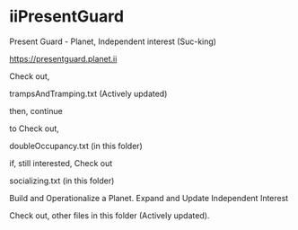 # iiPresentGuard

Present Guard - Planet, Independent interest (Suc-king)

https://presentguard.planet.ii

Check out, 

trampsAndTramping.txt (Actively updated)

then, continue

to Check out,

doubleOccupancy.txt (in this folder)

if, still interested, Check out

socializing.txt (in this folder)

Build and Operationalize a Planet. Expand and Update Independent Interest

Check out, other files in this folder (Actively updated).
